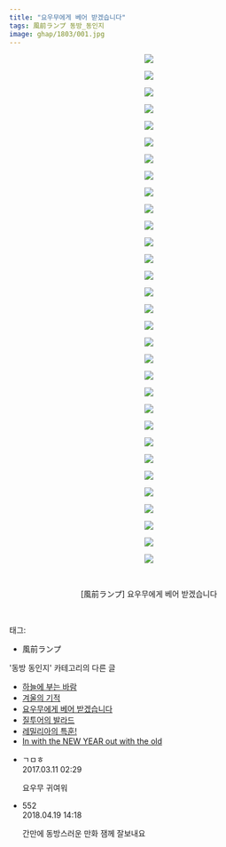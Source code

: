 ```yaml
---
title: "요우무에게 베어 받겠습니다"
tags: 風前ランプ 동방_동인지
image: ghap/1803/001.jpg
---
```

<div class="article">
<p style="text-align: center; clear: none; float: none;"><img src="{{ site.nasurl }}/ghap/1803/001.jpg"/></p>
<p style="text-align: center; clear: none; float: none;"><img src="{{ site.nasurl }}/ghap/1803/002.jpg"/></p>
<p style="text-align: center; clear: none; float: none;"><img src="{{ site.nasurl }}/ghap/1803/003.jpg"/></p>
<p style="text-align: center; clear: none; float: none;"><img src="{{ site.nasurl }}/ghap/1803/004.jpg"/></p>
<p style="text-align: center; clear: none; float: none;"><img src="{{ site.nasurl }}/ghap/1803/005.jpg"/></p>
<p style="text-align: center; clear: none; float: none;"><img src="{{ site.nasurl }}/ghap/1803/006.jpg"/></p>
<p style="text-align: center; clear: none; float: none;"><img src="{{ site.nasurl }}/ghap/1803/007.jpg"/></p>
<p style="text-align: center; clear: none; float: none;"><img src="{{ site.nasurl }}/ghap/1803/008.jpg"/></p>
<p style="text-align: center; clear: none; float: none;"><img src="{{ site.nasurl }}/ghap/1803/009.jpg"/></p>
<p style="text-align: center; clear: none; float: none;"><img src="{{ site.nasurl }}/ghap/1803/010.jpg"/></p>
<p style="text-align: center; clear: none; float: none;"><img src="{{ site.nasurl }}/ghap/1803/011.jpg"/></p>
<p style="text-align: center; clear: none; float: none;"><img src="{{ site.nasurl }}/ghap/1803/012.jpg"/></p>
<p style="text-align: center; clear: none; float: none;"><img src="{{ site.nasurl }}/ghap/1803/013.jpg"/></p>
<p style="text-align: center; clear: none; float: none;"><img src="{{ site.nasurl }}/ghap/1803/014.jpg"/></p>
<p style="text-align: center; clear: none; float: none;"><img src="{{ site.nasurl }}/ghap/1803/015.jpg"/></p>
<p style="text-align: center; clear: none; float: none;"><img src="{{ site.nasurl }}/ghap/1803/016.jpg"/></p>
<p style="text-align: center; clear: none; float: none;"><img src="{{ site.nasurl }}/ghap/1803/017.jpg"/></p>
<p style="text-align: center; clear: none; float: none;"><img src="{{ site.nasurl }}/ghap/1803/018.jpg"/></p>
<p style="text-align: center; clear: none; float: none;"><img src="{{ site.nasurl }}/ghap/1803/019.jpg"/></p>
<p style="text-align: center; clear: none; float: none;"><img src="{{ site.nasurl }}/ghap/1803/020.jpg"/></p>
<p style="text-align: center; clear: none; float: none;"><img src="{{ site.nasurl }}/ghap/1803/021.jpg"/></p>
<p style="text-align: center; clear: none; float: none;"><img src="{{ site.nasurl }}/ghap/1803/022.jpg"/></p>
<p style="text-align: center; clear: none; float: none;"><img src="{{ site.nasurl }}/ghap/1803/023.jpg"/></p>
<p style="text-align: center; clear: none; float: none;"><img src="{{ site.nasurl }}/ghap/1803/024.jpg"/></p>
<p style="text-align: center; clear: none; float: none;"><img src="{{ site.nasurl }}/ghap/1803/025.jpg"/></p>
<p style="text-align: center; clear: none; float: none;"><img src="{{ site.nasurl }}/ghap/1803/026.jpg"/></p>
<p style="text-align: center; clear: none; float: none;"><img src="{{ site.nasurl }}/ghap/1803/027.jpg"/></p>
<p style="text-align: center; clear: none; float: none;"><img src="{{ site.nasurl }}/ghap/1803/028.jpg"/></p>
<p style="text-align: center; clear: none; float: none;"><img src="{{ site.nasurl }}/ghap/1803/029.jpg"/></p>
<p style="text-align: center; clear: none; float: none;"><img src="{{ site.nasurl }}/ghap/1803/030.jpg"/></p>
<p style="text-align: center; clear: none; float: none;"><img src="{{ site.nasurl }}/ghap/1803/031.jpg"/></p>
<p style="text-align: center; clear: none; float: none;"><br/></p>
<p style="text-align: center; clear: none; float: none;">[風前ランプ] 요우무에게 베어 받겠습니다</p>
<p><br/></p>
</div><div class="tagTrail">
<p>태그: </p>
<ul>
<li>風前ランプ</li>
</ul>
</div><div class="another">
<p>'동방 동인지' 카테고리의 다른 글</p>
<ul>
<li><a href="/2016-08-24-ghap_1805">하늘에 부는 바람</a></li>
<li><a href="/2016-08-24-ghap_1804">겨울의 기적</a></li>
<li><a href="/2016-08-24-ghap_1803">요우무에게 베어 받겠습니다</a></li>
<li><a href="/2016-08-24-ghap_1802">질투어의 발라드</a></li>
<li><a href="/2016-08-23-ghap_1801">레밀리아의 특훈!</a></li>
<li><a href="/2016-08-23-ghap_1800">In with the NEW YEAR out with the old</a></li>
</ul>
</div><div class="cb_module cb_fluid">
<div class="cb_wrt cb_profile">
<div class="comment">
<ul>
<li class="cb_thumb_off" id="comment14936359">
<div class="cb_comment_area">
<div class="cb_info_area">
<div class="cb_section">
<span class="cb_nick_name">ㄱㅁㅎ</span>
</div>
<div class="cb_section">
<span class="cb_date">2017.03.11 02:29 </span>
</div>
</div>
<div class="cb_dsc_comment">
<p class="cb_dsc">
											요우무 귀여워
										</p>
</div>
</div></li>
<li class="cb_thumb_off" id="comment15241357">
<div class="cb_comment_area">
<div class="cb_info_area">
<div class="cb_section">
<span class="cb_nick_name">552</span>
</div>
<div class="cb_section">
<span class="cb_date">2018.04.19 14:18 </span>
</div>
</div>
<div class="cb_dsc_comment">
<p class="cb_dsc">
											간만에 동방스러운 만화 잼께 잘보내요
										</p>
</div>
</div></li>
</ul>
</div>
</div><!-- commentList close -->
</div>